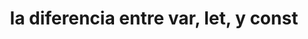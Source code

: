 ---
title: la diferencia entre var, let, y const
published: November 12, 2018
meta: explicación cuando usar const, let y var declaración cuando usando javascript
pic: images/javascript.png
imgAlt: the javascript logo
link: https://codinglead.github.io/javascript/diferente-de-var-let-and-const
---